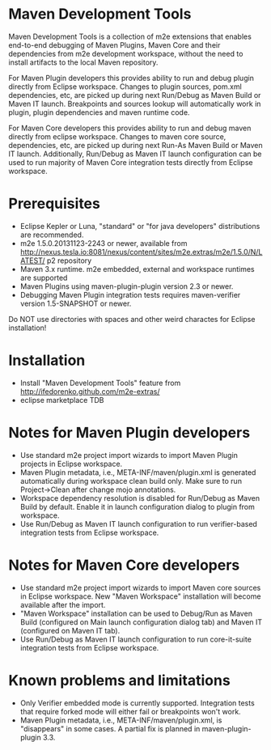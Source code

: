 # Maven Development Tools

Maven Development Tools is a collection of m2e extensions that enables 
end-to-end debugging of Maven Plugins, Maven Core and their dependencies from
m2e development workspace, without the need to install artifacts to the local
Maven repository.

For Maven Plugin developers this provides ability to run and debug plugin 
directly from Eclipse workspace. Changes to plugin sources, pom.xml 
dependencies, etc, are picked up during next Run/Debug as Maven Build or 
Maven IT launch. Breakpoints and sources lookup will automatically work in 
plugin,  plugin dependencies and maven runtime code.

For Maven Core developers this provides ability to run and debug maven 
directly from eclipse workspace. Changes to maven core source, dependencies,
etc, are picked up during next Run-As Maven Build or Maven IT launch. 
Additionally, Run/Debug as Maven IT launch configuration can be used to run
majority of Maven Core integration tests directly from Eclipse workspace.  

# Prerequisites

* Eclipse Kepler or Luna, "standard" or "for java developers" distributions
  are recommended.
* m2e 1.5.0.20131123-2243 or newer, available from http://nexus.tesla.io:8081/nexus/content/sites/m2e.extras/m2e/1.5.0/N/LATEST/ 
  p2 repository
* Maven 3.x runtime. m2e embedded, external and workspace runtimes are supported
* Maven Plugins using maven-plugin-plugin version 2.3 or newer.
* Debugging Maven Plugin integration tests requires maven-verifier version
  1.5-SNAPSHOT or newer. 

Do NOT use directories with spaces and other weird charactes for Eclipse 
installation!

# Installation

* Install "Maven Development Tools" feature from http://ifedorenko.github.com/m2e-extras/
* eclipse marketplace TDB

# Notes for Maven Plugin developers

* Use standard m2e project import wizards to import Maven Plugin projects in 
  Eclipse workspace.
* Maven Plugin metadata, i.e., META-INF/maven/plugin.xml is generated 
  automatically during workspace clean build only. Make sure to run 
  Project->Clean after change mojo annotations.  
* Workspace dependency resolution is disabled for Run/Debug as Maven Build by
  default. Enable it in launch configuration dialog to plugin from workspace.
* Use Run/Debug as Maven IT launch configuration to run verifier-based
  integration tests from Eclipse workspace.

# Notes for Maven Core developers

* Use standard m2e project import wizards to import Maven core sources in 
  Eclipse workspace. New "Maven Workspace" installation will become available 
  after the import.
* "Maven Workspace" installation can be used to Debug/Run as Maven Build 
  (configured on Main launch configuration dialog tab) and Maven IT (configured
  on Maven IT tab).
* Use Run/Debug as Maven IT launch configuration to run core-it-suite
  integration tests from Eclipse workspace.

# Known problems and limitations

* Only Verifier embedded mode is currently supported. Integration tests that
  require forked mode will either fail or breakpoints won't work.
* Maven Plugin metadata, i.e., META-INF/maven/plugin.xml, is "disappears" in
  some cases. A partial fix is planned in maven-plugin-plugin 3.3.
